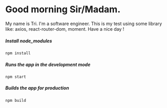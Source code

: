 # Good morning Sir/Madam.
My name is Tri.
I'm a software engineer.
This is my test using some library like: axios, react-router-dom, moment.
Have a nice day !

##### Install node_modules
```
npm install
```
##### Runs the app in the development mode
```
npm start
```
##### Builds the app for production
```
npm build
```
